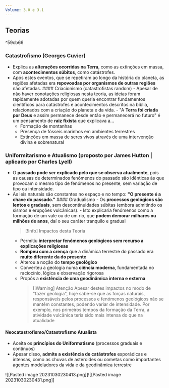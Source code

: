 ```yaml
---
Volume: 3.0 e 3.1
---
```

## Teorias
^59cb66
   ### Catastrofismo (Georges Cuvier)
   - Explica as **alterações ocorridas na Terra**, como as extinções em massa, com **acontecimentos súbitos**, como catástrofes.
   - Após estes eventos, que se repetiram ao longo da história do planeta, as regiões afetadas era **repovoadas por organismos de outras regiões** não afetadas.
   	#### Criacionismo (catastrofistas random)
   	- Apesar de não haver conotações religiosas nesta teoria, as ideias foram rapidamente adotadas por quem queria encontrar fundamentos científicos para catástrofes e acontecimentos descritos na bíblia, relacionados com a criação do planeta e da vida.
   	- "A **Terra foi criada por Deus** e assim permanece desde então e permanecerá no futuro" é um pensamento de **raiz fixista** que explicava a...
	   - Formação de montanhas
	   - Presença de fósseis marinhos em ambientes terrestres
	   - Extinções em massa de seres vivos
   	através de uma intervenção divina e sobrenatural
   
   ### Uniformitarismo e Atualismo (proposto por James Hutton | aplicado por Charles Lyell)
   - O **passado pode ser explicado pelo que se observa atualmente**, pois as causas de determinados fenómenos do passado são idênticas às que provocam o mesmo tipo de fenómenos no presente, sem variação de tipo ou intensidade.
   - As leis naturais são constantes no espaço e no tempo: **"O presente é a chave do passado."**
   	#### Gradualismo
   	- Os **processos geológicos são lentos e graduais**, sem descontinuidades súbitas (embora admitindo os sismos e erupções vulcânicas).
   	- Isto explicaria fenómenos como a formação de um vale ou de um rio, que **podem demorar milhares ou milhões de anos**, daí o seu caráter tranquilo e gradual
      >[!Info] Impactos desta Teoria
      - Permitiu **interpretar fenómenos geológicos sem recurso a explicações religiosas**
      - **Rompeu com a crença** que a dinâmica terrestre do passado era **muito diferente da do presente**
      - Alterou a noção do **tempo geológico**
      - Converteu a geologia numa **ciência moderna**, fundamentada no raciocínio, lógica e observação rigorosa
      - Propôs a **existência de uma geodinâmica interna e externa**
        > [!Warning] Atenção
      Apesar destes impactos no modo de "fazer geologia", hoje sabe-se que as forças naturais, responsáveis pelos processos e fenómenos geológicos não se mantêm constantes, podendo variar de intensidade. Por exemplo, nos primeiros tempos da formação da Terra, a atividade vulcânica teria sido mais intensa do que na atualidade
   
   #### Neocatastrofismo/Catastrofismo Atualista
   - Aceita os **princípios do Uniformatismo** (processos graduais e contínuos)
   - Apesar disso, **admite a existência de catástrofes** esporádicas e intensas, como as chuvas de asteroides ou cometas como importantes agentes modeladores da vida e da geodinâmica terrestre 

![[Pasted image 20231030230413.png]]![[Pasted image 20231030230431.png]]